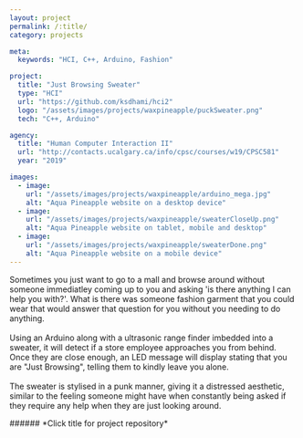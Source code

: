 ```yaml
---
layout: project
permalink: /:title/
category: projects

meta:
  keywords: "HCI, C++, Arduino, Fashion"

project:
  title: "Just Browsing Sweater"
  type: "HCI"
  url: "https://github.com/ksdhami/hci2"
  logo: "/assets/images/projects/waxpineapple/puckSweater.png"
  tech: "C++, Arduino"

agency:
  title: "Human Computer Interaction II"
  url: "http://contacts.ucalgary.ca/info/cpsc/courses/w19/CPSC581"
  year: "2019"

images:
  - image:
    url: "/assets/images/projects/waxpineapple/arduino_mega.jpg"
    alt: "Aqua Pineapple website on a desktop device"
  - image:
    url: "/assets/images/projects/waxpineapple/sweaterCloseUp.png"
    alt: "Aqua Pineapple website on tablet, mobile and desktop"
  - image:
    url: "/assets/images/projects/waxpineapple/sweaterDone.png"
    alt: "Aqua Pineapple website on a mobile device"
---
```

<p>Sometimes you just want to go to a mall and browse around without someone immediatley coming up to you and asking 'is there anything I can help you with?'. What is there was someone fashion garment that you could wear that would answer that question for you without you needing to do anything. 
<br> <br>
Using an Arduino along with a ultrasonic range finder imbedded into a sweater, it will detect if a store employee approaches you from behind. Once they are close enough, an LED message will display stating that you are "Just Browsing", telling them to kindly leave you alone. 
<br><br>
The sweater is stylised in a punk manner, giving it a distressed aesthetic, similar to the feeling someone might have when constantly being asked if they require any help when they are just looking around. 
<br>
</p>
###### *Click title for project repository*